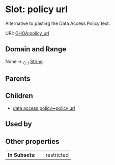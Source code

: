
# Slot: policy url


Alternative to pasting the Data Access Policy text.

URI: [GHGA:policy_url](https://w3id.org/GHGA/policy_url)


## Domain and Range

None &#8594;  <sub>0..1</sub> [String](types/String.md)

## Parents


## Children

 *  [data access policy➞policy url](data_access_policy_policy_url.md)

## Used by


## Other properties

|  |  |  |
| --- | --- | --- |
| **In Subsets:** | | restricted |

